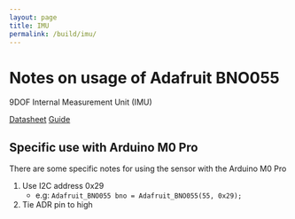 ```yaml
---
layout: page
title: IMU
permalink: /build/imu/
---
```


# Notes on usage of Adafruit BNO055
9DOF Internal Measurement Unit (IMU)

[Datasheet](http://www.adafruit.com/datasheets/BST_BNO055_DS000_12.pdf)
[Guide](https://learn.adafruit.com/adafruit-bno055-absolute-orientation-sensor/overview)

## Specific use with Arduino M0 Pro
There are some specific notes for using the sensor with the Arduino M0 Pro
1. Use I2C address 0x29
    * e.g: `Adafruit_BNO055 bno = Adafruit_BNO055(55, 0x29);`
2. Tie ADR pin to high